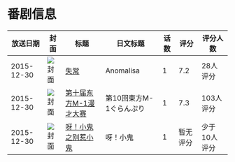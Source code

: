 # 番剧信息

|放送日期|封面|标题|日文标题|话数|评分|评分人数|
|---|---|---|---|---|---|---|
|2015-12-30|![封面](https://lain.bgm.tv/pic/cover/c/c9/4d/159288_LMP01.jpg)|[失常](https://bangumi.tv/subject/159288)|Anomalisa|1|7.2|28人评分|
|2015-12-30|![封面](https://lain.bgm.tv/pic/cover/c/c5/81/163169_RO0Xx.jpg)|[第十届东方M-1漫才大赛](https://bangumi.tv/subject/163169)|第10回東方M-1ぐらんぷり|1|7.3|103人评分|
|2015-12-30|![封面](https://lain.bgm.tv/pic/cover/c/d4/8d/167982_A9rbq.jpg)|[呀！小鬼之别惹小鬼](https://bangumi.tv/subject/167982)|呀！小鬼|1|暂无评分|少于10人评分|
